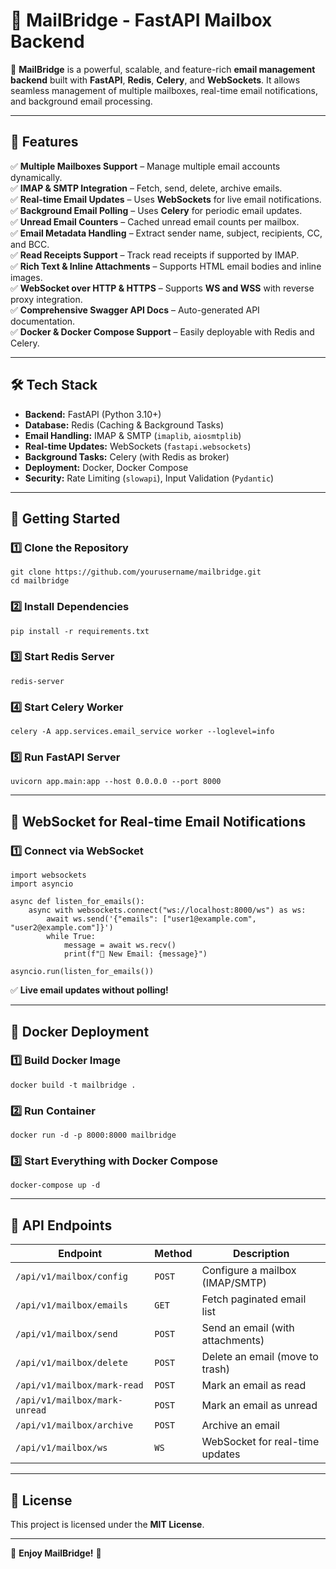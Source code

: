 # **📧 MailBridge - FastAPI Mailbox Backend**
🚀 **MailBridge** is a powerful, scalable, and feature-rich **email management backend** built with **FastAPI**, **Redis**, **Celery**, and **WebSockets**. It allows seamless management of multiple mailboxes, real-time email notifications, and background email processing.

---

## **📖 Features**
✅ **Multiple Mailboxes Support** – Manage multiple email accounts dynamically.  
✅ **IMAP & SMTP Integration** – Fetch, send, delete, archive emails.  
✅ **Real-time Email Updates** – Uses **WebSockets** for live email notifications.  
✅ **Background Email Polling** – Uses **Celery** for periodic email updates.  
✅ **Unread Email Counters** – Cached unread email counts per mailbox.  
✅ **Email Metadata Handling** – Extract sender name, subject, recipients, CC, and BCC.  
✅ **Read Receipts Support** – Track read receipts if supported by IMAP.  
✅ **Rich Text & Inline Attachments** – Supports HTML email bodies and inline images.  
✅ **WebSocket over HTTP & HTTPS** – Supports **WS and WSS** with reverse proxy integration.  
✅ **Comprehensive Swagger API Docs** – Auto-generated API documentation.  
✅ **Docker & Docker Compose Support** – Easily deployable with Redis and Celery.  

---

## **🛠️ Tech Stack**
- **Backend:** FastAPI (Python 3.10+)
- **Database:** Redis (Caching & Background Tasks)
- **Email Handling:** IMAP & SMTP (`imaplib`, `aiosmtplib`)
- **Real-time Updates:** WebSockets (`fastapi.websockets`)
- **Background Tasks:** Celery (with Redis as broker)
- **Deployment:** Docker, Docker Compose
- **Security:** Rate Limiting (`slowapi`), Input Validation (`Pydantic`)

---

## **🚀 Getting Started**
### **1️⃣ Clone the Repository**
```
git clone https://github.com/yourusername/mailbridge.git
cd mailbridge
```

### **2️⃣ Install Dependencies**
```
pip install -r requirements.txt
```

### **3️⃣ Start Redis Server**
```
redis-server
```

### **4️⃣ Start Celery Worker**
```
celery -A app.services.email_service worker --loglevel=info
```

### **5️⃣ Run FastAPI Server**
```
uvicorn app.main:app --host 0.0.0.0 --port 8000
```

---

## **🔌 WebSocket for Real-time Email Notifications**
### **1️⃣ Connect via WebSocket**
```
import websockets
import asyncio

async def listen_for_emails():
    async with websockets.connect("ws://localhost:8000/ws") as ws:
        await ws.send('{"emails": ["user1@example.com", "user2@example.com"]}')
        while True:
            message = await ws.recv()
            print(f"📩 New Email: {message}")

asyncio.run(listen_for_emails())
```
✅ **Live email updates without polling!**

---

## **🐳 Docker Deployment**
### **1️⃣ Build Docker Image**
```
docker build -t mailbridge .
```

### **2️⃣ Run Container**
```
docker run -d -p 8000:8000 mailbridge
```

### **3️⃣ Start Everything with Docker Compose**
```
docker-compose up -d
```

---

## **📜 API Endpoints**
| **Endpoint** | **Method** | **Description** |
|-------------|-----------|----------------|
| `/api/v1/mailbox/config` | `POST` | Configure a mailbox (IMAP/SMTP) |
| `/api/v1/mailbox/emails` | `GET` | Fetch paginated email list |
| `/api/v1/mailbox/send` | `POST` | Send an email (with attachments) |
| `/api/v1/mailbox/delete` | `POST` | Delete an email (move to trash) |
| `/api/v1/mailbox/mark-read` | `POST` | Mark an email as read |
| `/api/v1/mailbox/mark-unread` | `POST` | Mark an email as unread |
| `/api/v1/mailbox/archive` | `POST` | Archive an email |
| `/api/v1/mailbox/ws` | `WS` | WebSocket for real-time updates |

---

## **📜 License**
This project is licensed under the **MIT License**.

---

🚀 **Enjoy MailBridge!** 🚀
